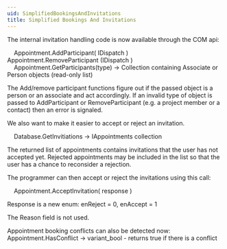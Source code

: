 ```yaml
---
uid: SimplifiedBookingsAndInvitations
title: Simplified Bookings And Invitations
---
```


The internal invitation handling code is now available through the COM api:

    <see cref="IAppointment.AddParticipant">Appointment.AddParticipant</see>( IDispatch )
    <see cref="IAppointment.RemoveParticipant">Appointment.RemoveParticipant</see> (IDispatch )
    <see cref="IAppointment.GetParticipants">Appointment.GetParticipants(type)</see> -&gt; Collection containing Associate or Person objects (read-only list)

The Add/remove participant functions figure out if the passed object is a person or an associate and act accordingly.
If an invalid type of object is passed to AddParticipant or RemoveParticipant (e.g. a project member or a contact) then an error is signaled.

We also want to make it easier to accept or reject an invitation.

    <see cref="IDatabase.GetInvitations">Database.GetInvitiations</see> -&gt; IAppointments collection

The returned list of appointments contains invitations that the user has not accepted yet. Rejected appointments may be included in the list so that the user has a chance to reconsider a rejection.

The programmer can then accept or reject the invitations using this call:

    <see cref="IAppointment.AcceptInvitation">Appointment.AcceptInvitation</see>( response )

Response is a new enum: enReject = 0, enAccept = 1

The Reason field is not used.

Appointment booking conflicts can also be detected now:
    <see cref="IAppointment.HasConflict">Appointment.HasConflict</see> -&gt; variant\_bool - returns true if there is a conflict